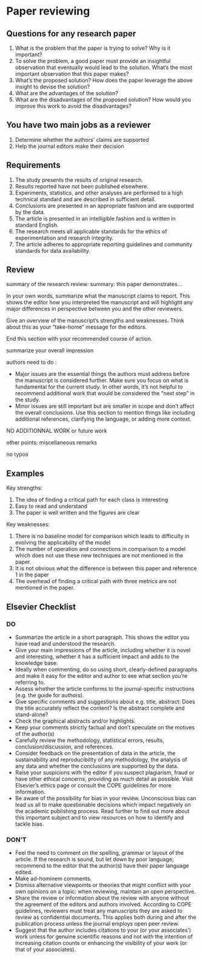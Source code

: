 # Paper reviewing

## Questions for any research paper

1) What is the problem that the paper is trying to solve? Why is it important?
2) To solve the problem, a good paper must provide an insightful observation that eventually would lead to the solution. What’s the most important observation that this paper makes?
3) What’s the proposed solution? How does the paper leverage the above insight to devise the solution?
4) What are the advantages of the solution?
5) What are the disadvantages of the proposed solution? How would you improve this work to avoid the disadvantages?

## You have two main jobs as a reviewer

1) Determine whether the authors’ claims are supported
2) Help the journal editors make their decision

## Requirements

1. The study presents the results of original research.
2. Results reported have not been published elsewhere.
3. Experiments, statistics, and other analyses are performed to a high technical standard and are described in sufficient detail.
4. Conclusions are presented in an appropriate fashion and are supported by the data.
5. The article is presented in an intelligible fashion and is written in standard English.
6. The research meets all applicable standards for the ethics of experimentation and research integrity.
7. The article adheres to appropriate reporting guidelines and community standards for data availability.

## Review

summary of the research review: summary: this paper demonstrates...

In your own words, summarize what the manuscript claims to report. This shows the editor how you interpreted the manuscript and will highlight any major differences in perspective between you and the other reviewers.

Give an overview of the manuscript’s strengths and weaknesses. Think about this as your “take-home” message for the editors.

End this section with your recommended course of action.

summarize your overall impression

authors need to do :

- Major issues are the essential things the authors must address before the manuscript is considered further. Make sure you focus on what is fundamental for the current study. In other words, it’s not helpful to recommend additional work that would be considered the “next step” in the study.
- Minor issues are still important but are smaller in scope and don’t affect the overall conclusions. Use this section to mention things like including additional references, clarifying the language, or adding more context.

NO ADDITIONNAL WORK or future work

other points: miscellaneous remarks

no typos

## Examples

Key strengths:

1) The idea of finding a critical path for each class is interesting
2) Easy to read and understand
3) The paper is well written and the figures are clear

Key weaknesses:

1) There is no baseline model for comparison which leads to difficulty in evolving  the applicability of the model
2) The number of operation and connections in comparison to a model which does not use these new techniques are not mentioned in the paper.
3) It is not obvious what the difference is between this paper and reference  1 in the paper
4) The overhead of finding a critical path with three metrics are not mentioned in the paper.

## Elsevier Checklist

### DO

- Summarize the article in a short paragraph. This shows the editor you have read and understood the research.
- Give your main impressions of the article, including whether it is novel and interesting, whether it has a sufficient impact and adds to the knowledge base.
- Ideally when commenting, do so using short, clearly-defined paragraphs and make it easy for the editor and author to see what section you’re referring to.
- Assess whether the article conforms to the journal-specific instructions (e.g. the guide for authors).
- Give specific comments and suggestions about e.g. title, abstract: Does the title accurately reflect the content? Is the abstract complete and stand-alone?
- Check the graphical abstracts and/or highlights.
- Keep your comments strictly factual and don’t speculate on the motives of the author(s)
- Carefully review the methodology, statistical errors, results, conclusion/discussion, and references.
- Consider feedback on the presentation of data in the article, the sustainability and reproducibility of any methodology, the analysis of any data and whether the conclusions are supported by the data.
- Raise your suspicions with the editor if you suspect plagiarism, fraud or have other ethical concerns, providing as much detail as possible. Visit Elsevier’s ethics page or consult the COPE guidelines for more information.
- Be aware of the possibility for bias in your review. Unconscious bias can lead us all to make questionable decisions which impact negatively on the academic publishing process. Read further to find out more about this important subject and to view resources on how to identify and tackle bias.

### DON’T

- Feel the need to comment on the spelling, grammar or layout of the article. If the research is sound, but let down by poor language; recommend to the editor that the author(s) have their paper language edited.
- Make ad-hominem comments.
- Dismiss alternative viewpoints or theories that might conflict with your own opinions on a topic: when reviewing, maintain an open perspective.
- Share the review or information about the review with anyone without the agreement of the editors and authors involved. According to COPE guidelines, reviewers must treat any manuscripts they are asked to review as confidential documents. This applies both during and after the publication process unless the journal employs open peer review.
- Suggest that the author includes citations to your (or your associates’) work unless for genuine scientific reasons and not with the intention of increasing citation counts or enhancing the visibility of your work (or that of your associates).
